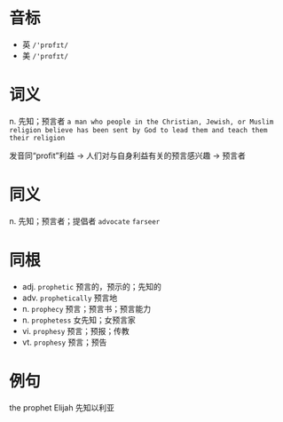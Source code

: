 # 音标

- 英 `/'prɒfɪt/`
- 美 `/'prɑfɪt/`

# 词义

n. 先知；预言者
`a man who people in the Christian, Jewish, or Muslim religion believe has been sent by God to lead them and teach them their religion`



发音同“profit”利益 → 人们对与自身利益有关的预言感兴趣 → 预言者

# 同义

n. 先知；预言者；提倡者
`advocate` `farseer`

# 同根

- adj. `prophetic` 预言的，预示的；先知的
- adv. `prophetically` 预言地
- n. `prophecy` 预言；预言书；预言能力
- n. `prophetess` 女先知；女预言家
- vi. `prophesy` 预言；预报；传教
- vt. `prophesy` 预言；预告

# 例句

the prophet Elijah
先知以利亚


